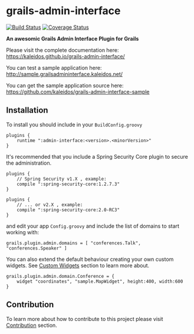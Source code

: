 grails-admin-interface
============
[![Build Status](https://travis-ci.org/kaleidos/grails-admin-interface.svg?branch=master)](https://travis-ci.org/kaleidos/grails-admin-interface)
[![Coverage Status](https://coveralls.io/repos/kaleidos/grails-admin-interface/badge.png?branch=master)](https://coveralls.io/r/kaleidos/grails-admin-interface?branch=master)


**An awesomic Grails Admin Interface Plugin for Grails**

Please visit the complete documentation here: https://kaleidos.github.io/grails-admin-interface/

You can test a sample application here: http://sample.grailsadmininterface.kaleidos.net/

You can get the sample application source here: https://github.com/kaleidos/grails-admin-interface-sample


## Installation

To install you should include in your `BuildConfig.groovy`

    plugins {
        runtime ":admin-interface:<version>.<minorVersion>"
    }

It's recommended that you include a Spring Security Core plugin to secure the administration.

```
plugins {
    // Spring Security v1.X , example:
    compile ":spring-security-core:1.2.7.3"
}
```

```
plugins {
    // ... or v2.X , example:
    compile ":spring-security-core:2.0-RC3"
}
```

and edit your app `Config.groovy` and include the list of domains to start working with:
```
grails.plugin.admin.domains = [ "conferences.Talk", "conferences.Speaker" ]
```

You can also extend the default behaviour creating your own custom widgets.
See [Custom Widgets](https://kaleidos.github.io/grails-admin-interface/guide/customWidgets.html) section to learn more about.

```
grails.plugin.admin.domain.Conference = {
    widget "coordinates", "sample.MapWidget", height:400, width:600
}
```

## Contribution

To learn more about how to contribute to this project please visit [Contribution](https://kaleidos.github.io/grails-admin-interface/guide/contributing.html) section.
